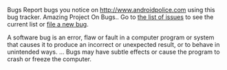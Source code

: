Bugs
Report bugs you notice on http://www.androidpolice.com using this bug tracker.
Amazing Project On Bugs..
Go to [the list of issues](../../issues) to see the current list or [file a new bug](../../issues/new).

A software bug is an error, flaw or fault in a computer program or system that causes it to produce an incorrect or unexpected result, or to behave in unintended ways. ... Bugs may have subtle effects or cause the program to crash or freeze the computer.
